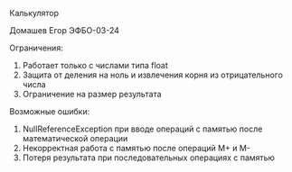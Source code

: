 Калькулятор

Домашев Егор ЭФБО-03-24

Ограничения:
1) Работает только с числами типа float
2) Защита от деления на ноль и извлечения корня из отрицательного числа
3) Ограничение на размер результата

Возможные ошибки:
1) NullReferenceException при вводе операций с памятью после математической операции
2) Некорректная работа с памятью после операций M+ и M-
3) Потеря результата при последовательных операциях с памятью


